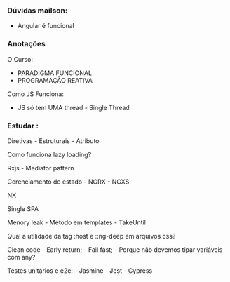 ### Dúvidas mailson:
 - Angular é funcional 

### Anotações

O Curso:
 - PARADIGMA FUNCIONAL
 - PROGRAMAÇÃO REATIVA

Como JS Funciona:
 - JS só tem UMA thread - Single Thread






 





### Estudar :

Diretivas
	- Estruturais
	- Atributo

Como funciona lazy loading?

Rxjs
	- Mediator pattern

Gerenciamento de estado
	- NGRX
	- NGXS

NX

Single SPA

Menory leak
	- Método em templates
	- TakeUntil

Qual a utilidade da tag :host e ::ng-deep em arquivos css?

Clean code
	- Early return;
	- Fail fast;
	- Porque não devemos tipar variáveis com any?

Testes unitários e e2e:
	- Jasmine
	- Jest
	- Cypress